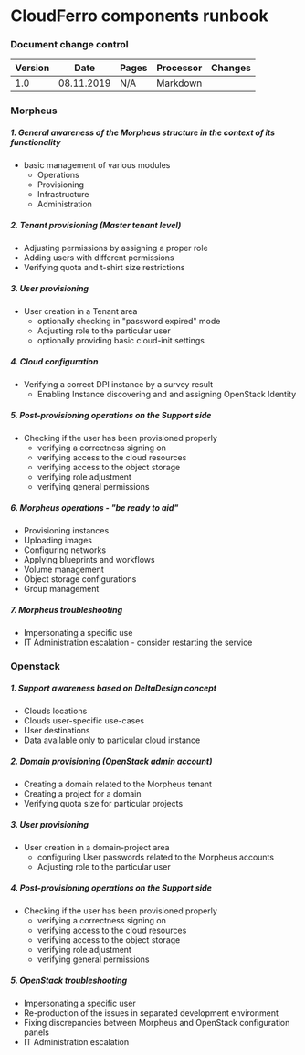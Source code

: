 # CloudFerro components runbook
### Document change control

 Version | Date | Pages | Processor | Changes| 
 --------|------|-------|-----------|---------
1.0 | 08.11.2019 | N/A | Markdown  |    |

### Morpheus

##### 1. General awareness of the Morpheus structure in the context of its functionality
   - basic management of various modules
      - Operations
      - Provisioning
      - Infrastructure
      - Administration


##### 2.  Tenant provisioning (Master tenant level)

   - Adjusting permissions by assigning a proper role
   - Adding users with different permissions
   - Verifying quota and t-shirt size restrictions


##### 3.  User provisioning
  - User creation in a Tenant area
      - optionally checking in "password expired" mode
      - Adjusting role to the particular user
      - optionally providing basic cloud-init settings
   
   
##### 4.  Cloud configuration
  - Verifying a correct DPI instance by a survey result
    - Enabling Instance discovering and and assigning OpenStack Identity


##### 5. Post-provisioning operations on the Support side
   - Checking if the user has been provisioned properly
      - verifying a correctness signing on
      - verifying access to the cloud resources
      - verifying access to the object storage
      - verifying role adjustment
      - verifying general permissions


##### 6. Morpheus operations - "be ready to aid"
   - Provisioning instances
   - Uploading images
   - Configuring networks
   - Applying blueprints and workflows
   - Volume management
   - Object storage configurations
   - Group management


##### 7. Morpheus troubleshooting
  - Impersonating a specific use
  - IT Administration escalation - consider restarting the service

### Openstack

##### 1. Support awareness based on DeltaDesign concept
   - Clouds locations
   - Clouds user-specific use-cases
   - User destinations
   - Data available only to particular cloud instance


##### 2.  Domain provisioning (OpenStack admin account)
   - Creating a domain related to the Morpheus tenant
   - Creating a project for a domain
   - Verifying quota size for particular projects


##### 3.  User provisioning
  - User creation in a domain-project area
      - configuring User passwords related to the Morpheus accounts
      - Adjusting role to the particular user 


##### 4. Post-provisioning operations on the Support side
   - Checking if the user has been provisioned properly
      - verifying a correctness signing on
      - verifying access to the cloud resources
      - verifying access to the object storage
      - verifying role adjustment
      - verifying general permissions


##### 5. OpenStack troubleshooting
  - Impersonating a specific user
  - Re-production of the issues in separated development environment
  - Fixing discrepancies between Morpheus and OpenStack configuration panels
  - IT Administration escalation
